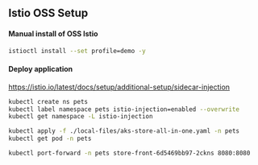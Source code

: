 ## Istio OSS Setup

#### Manual install of OSS Istio

```bash
istioctl install --set profile=demo -y
```

#### Deploy application

https://istio.io/latest/docs/setup/additional-setup/sidecar-injection 

```bash
kubectl create ns pets
kubectl label namespace pets istio-injection=enabled --overwrite
kubectl get namespace -L istio-injection

kubectl apply -f ./local-files/aks-store-all-in-one.yaml -n pets
kubectl get pod -n pets

kubectl port-forward -n pets store-front-6d5469bb97-2ckns 8080:8080
```